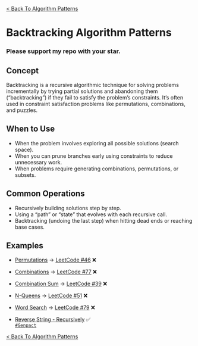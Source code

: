 [< Back To Algorithm Patterns](../../)

# Backtracking Algorithm Patterns
### Please support my repo with your star.

## Concept
Backtracking is a recursive algorithmic technique for solving problems incrementally by trying partial solutions and abandoning them (“backtracking”) if they fail to satisfy the problem’s constraints. It’s often used in constraint satisfaction problems like permutations, combinations, and puzzles.

## When to Use
- When the problem involves exploring all possible solutions (search space).
- When you can prune branches early using constraints to reduce unnecessary work.
- When problems require generating combinations, permutations, or subsets.

## Common Operations
- Recursively building solutions step by step.
- Using a “path” or “state” that evolves with each recursive call.
- Backtracking (undoing the last step) when hitting dead ends or reaching base cases.

## Examples
- [Permutations]() → [LeetCode #46](https://leetcode.com/problems/permutations) ❌

- [Combinations]() → [LeetCode #77](https://leetcode.com/problems/combinations) ❌

- [Combination Sum]() → [LeetCode #39](https://leetcode.com/problems/combination-sum) ❌

- [N-Queens]() → [LeetCode #51](https://leetcode.com/problems/n-queens) ❌

- [Word Search]() → [LeetCode #79](https://leetcode.com/problems/word-search) ❌

- [Reverse String - Recursively](reverse_string_recursively/) ✅
  <br>
  [`#Genpact`](https://genpact.com)


[< Back To Algorithm Patterns](../../)

